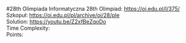 #28th Olimpiada Informatyczna
28th Olimpiad: https://oi.edu.pl/l/375/ <br />
Szkopuł: https://oi.edu.pl/pl/archive/oi/28/ple <br />
Solution: https://youtu.be/Z2xfBeZqoDo <br />
Time Complexity: <br />
Points:  <br />